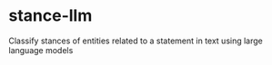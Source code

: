 # stance-llm
Classify stances of entities related to a statement in text using large language models
